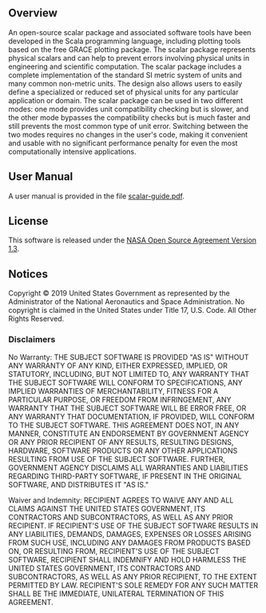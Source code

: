 
## Overview

An open-source scalar package and associated software tools have been
developed in the Scala programming language, including plotting tools
based on the free GRACE plotting package. The scalar package represents
physical scalars and can help to prevent errors involving physical units
in engineering and scientific computation. The scalar package includes a
complete implementation of the standard SI metric system of units and
many common non-metric units. The design also allows users to easily
define a specialized or reduced set of physical units for any particular
application or domain. The scalar package can be used in two different
modes: one mode provides unit compatibility checking but is slower, and
the other mode bypasses the compatibility checks but is much faster and
still prevents the most common type of unit error. Switching between the
two modes requires no changes in the user's code, making it convenient
and usable with no significant performance penalty for even the most
computationally intensive applications.

## User Manual

A user manual is provided in the file
[scalar-guide.pdf](https://github.com/RussP/scalars/blob/master/scalar-guide.pdf).

## License

This software is released under the [NASA Open Source Agreement Version
1.3](https://github.com/RussP/scalars/blob/master/license.pdf).

## Notices

Copyright © 2019 United States Government as represented by the
Administrator of the National Aeronautics and Space Administration. No
copyright is claimed in the United States under Title 17, U.S. Code. All
Other Rights Reserved.

### Disclaimers

No Warranty: THE SUBJECT SOFTWARE IS PROVIDED "AS IS" WITHOUT ANY
WARRANTY OF ANY KIND, EITHER EXPRESSED, IMPLIED, OR STATUTORY,
INCLUDING, BUT NOT LIMITED TO, ANY WARRANTY THAT THE SUBJECT SOFTWARE
WILL CONFORM TO SPECIFICATIONS, ANY IMPLIED WARRANTIES OF
MERCHANTABILITY, FITNESS FOR A PARTICULAR PURPOSE, OR FREEDOM FROM
INFRINGEMENT, ANY WARRANTY THAT THE SUBJECT SOFTWARE WILL BE ERROR FREE,
OR ANY WARRANTY THAT DOCUMENTATION, IF PROVIDED, WILL CONFORM TO THE
SUBJECT SOFTWARE. THIS AGREEMENT DOES NOT, IN ANY MANNER, CONSTITUTE AN
ENDORSEMENT BY GOVERNMENT AGENCY OR ANY PRIOR RECIPIENT OF ANY RESULTS,
RESULTING DESIGNS, HARDWARE, SOFTWARE PRODUCTS OR ANY OTHER APPLICATIONS
RESULTING FROM USE OF THE SUBJECT SOFTWARE.  FURTHER, GOVERNMENT AGENCY
DISCLAIMS ALL WARRANTIES AND LIABILITIES REGARDING THIRD-PARTY SOFTWARE,
IF PRESENT IN THE ORIGINAL SOFTWARE, AND DISTRIBUTES IT "AS IS."

Waiver and Indemnity: RECIPIENT AGREES TO WAIVE ANY AND ALL CLAIMS
AGAINST THE UNITED STATES GOVERNMENT, ITS CONTRACTORS AND
SUBCONTRACTORS, AS WELL AS ANY PRIOR RECIPIENT.  IF RECIPIENT'S USE OF
THE SUBJECT SOFTWARE RESULTS IN ANY LIABILITIES, DEMANDS, DAMAGES,
EXPENSES OR LOSSES ARISING FROM SUCH USE, INCLUDING ANY DAMAGES FROM
PRODUCTS BASED ON, OR RESULTING FROM, RECIPIENT'S USE OF THE SUBJECT
SOFTWARE, RECIPIENT SHALL INDEMNIFY AND HOLD HARMLESS THE UNITED STATES
GOVERNMENT, ITS CONTRACTORS AND SUBCONTRACTORS, AS WELL AS ANY PRIOR
RECIPIENT, TO THE EXTENT PERMITTED BY LAW.  RECIPIENT'S SOLE REMEDY FOR
ANY SUCH MATTER SHALL BE THE IMMEDIATE, UNILATERAL TERMINATION OF THIS
AGREEMENT.
